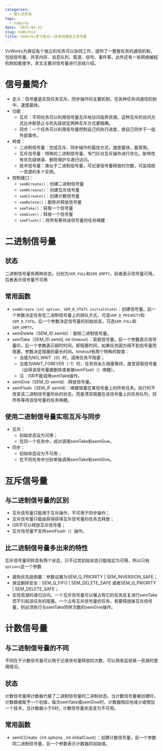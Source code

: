 ```yaml
---
categories:
  - 嵌入式开发
tags:
  - VxWorks
date: ‘2021-04-25'
slug: VxWorks2
title: VxWorks学习笔记——任务间通信之信号量
---
```


VxWorks为保证各个独立的任务可以协同工作，提供了一整套任务的通信机制，包括信号量、共享内存、消息队列、管道、信号、事件等，此外还有一些网络编程机制如套接字。本文主要对信号量进行总结介绍。

<!-- more -->

# 信号量简介

* 定义：信号量是实现任务互斥、同步操作的主要机制。在各种任务间通信机制中，速度最快。
* 功能：
  * 互斥：不同任务可以利用信号量互斥地访问临界资源。这种互斥的访问方式比中断禁止与优先级锁定两种互斥方式更精确。
  * 同步：一个任务可以利用信号量控制自己的执行进度，使自己同步于一组外部事件。
* 种类：
  * 二进制信号量：完成互斥、同步操作的最佳方式，速度最快，最常用。
  * 互斥信号量：特殊的二进制信号量，专门针对互斥操作进行优化。新特性有优先级继承、删除保护与递归访问。
  * 技术信号量：类似于二进制信号量，可记录信号量释放的次数，可监视统一资源的多个实例。
* 控制接口：
  * `semBCreate()`：创建二进制信号量
  * `semMCreate()`：创建互斥信号量
  * `semCCreate()`：创建计数信号量
  * `semDelete()`：删除并释放信号量
  * `semTake()`：获取一个信号量
  * `semGive()`：释放一个信号量
  * `semFlush()`：将所有等待该信号量的任务唤醒

# 二进制信号量

## 状态

二进制信号量有两种状态，分别为`SEM_FULL`和`SEM_EMPTY`，前者表示信号量可用，后者表示信号量不可用

## 常用函数

* `semBCreate（int option, SEM_B_STATS initialState）`：创建信号量。前一个参数决定任务在二进制信号量上的排队方式，可选`SEM_Q_PRIORITY`和`SEM_Q_FIFO`。后一个参数决定信号量的初始状态，可选`SEM_FULL`和`SEM_EMPTY`。
* semDelete（SEM_ID semId）：删除二进制信号量。
* semTake（SEM_ID semId, int timeout）：获取信号量。前一个参数表示信号量ID，后一个参数表示超时时间，即阻塞时间，如果任务因为得不到信号量而阻塞，参数决定阻塞的最长时间。timeout有两个特殊的取值：
  * 当值为NO_WAIT（0）时，调用任务不阻塞；
  * 当值为WAIT_FOREVER（-1）时，任务将永久阻塞等待，直至获取信号量（出得该信号量被删除或者被semFlush（）唤醒）。
  * 注：ISR不能调用semTake操作。
* semGive（SEM_ID semId）:释放信号量。
* semFlush（SEM_IF semId）：唤醒阻塞在某信号量上的所有任务。执行时不改变该二进制信号量所处的状态，而是清空阻塞在该信号量上的任务队列，将所有等待该信号量的任务唤醒。

## 使用二进制信号量实现互斥与同步

* 互斥：
  * 初始状态设为可用；
  * 在同一个任务中，成对调用semTake和semGive。
* 同步：
  * 初始状态设为不可用；
  * 在不同任务中分别单独调用semTake和semGive。

# 互斥信号量

## 与二进制信号量的区别

* 互斥信号量只能用于互斥操作，不可用于同步操作；
* 互斥信号量只能由获得获得互斥信号量的任务去释放；
* ISR不可以释放互斥信号量；
* 互斥信号量不支持semFlush（）操作。

## 比二进制信号量多出来的特性

互斥信号量同样具有两个状态，只不过其初始状态只能指定为可用，所以只有`options`这一个参数

* 避免优先级倒置：参数设置为SEM_Q_PRIORITY | SEM_INVERSION_SAFE；
* 保证删除安全：SEM_Q_FIFO | SEM_DELETE_SAFE 或者SEM_Q_PRIORITY | SEM_DELETE_SAFE；
* 实现资源的递归访问。一个互斥信号量可以被占有它的任务反复进行semTake而不引起该任务的阻塞。一个占有互斥信号量的任务，若要释放掉互斥信号量，则必须执行与semTake同样次数的semGive操作。

# 计数信号量

## 与二进制信号量的不同

不同在于计数信号量可以用于记录信号量释放的次数，可以用来监视某一资源的使用情况。

## 状态

计数信号量用计数器代替了二进制信号量的二进制状态。当计数信号量被创建时，计数器被赋予一个初值，每次semTake或semGive时，计数器相应地减少或增加一个技术。当计数器小于0时，计数信号量状态变为不可用。

## 常用函数

* semCCreate（int options , int initialCount）：创建计数信号量，前一个参数同二进制信号量，后一个参数表示计数器的初始值。


